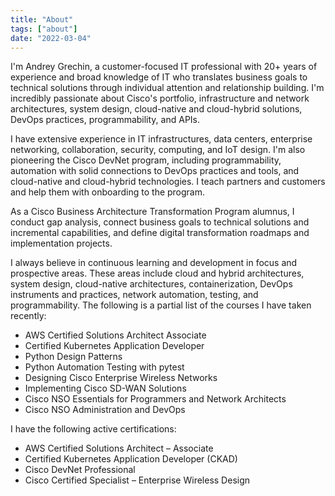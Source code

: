 ```yaml
---
title: "About"
tags: ["about"]
date: "2022-03-04"
---
```


I'm Andrey Grechin, a customer-focused IT professional with 20+ years of experience and broad knowledge of IT who translates business goals to technical solutions through individual attention and relationship building. I'm incredibly passionate about Cisco's portfolio, infrastructure and network architectures, system design, cloud-native and cloud-hybrid solutions, DevOps practices, programmability, and APIs.

I have extensive experience in IT infrastructures, data centers, enterprise networking, collaboration, security, computing, and IoT design. I'm also pioneering the Cisco DevNet program, including programmability, automation with solid connections to DevOps practices and tools, and cloud-native and cloud-hybrid technologies. I teach partners and customers and help them with onboarding to the program.

As a Cisco Business Architecture Transformation Program alumnus, I conduct gap analysis, connect business goals to technical solutions and incremental capabilities, and define digital transformation roadmaps and implementation projects.

I always believe in continuous learning and development in focus and prospective areas. These areas include cloud and hybrid architectures, system design, cloud-native architectures, containerization, DevOps instruments and practices, network automation, testing, and programmability. The following is a partial list of the courses I have taken recently:

- AWS Certified Solutions Architect Associate
- Certified Kubernetes Application Developer
- Python Design Patterns
- Python Automation Testing with pytest
- Designing Cisco Enterprise Wireless Networks
- Implementing Cisco SD-WAN Solutions
- Cisco NSO Essentials for Programmers and Network Architects
- Cisco NSO Administration and DevOps

I have the following active certifications:

- AWS Certified Solutions Architect – Associate
- Certified Kubernetes Application Developer (CKAD)
- Cisco DevNet Professional
- Cisco Certified Specialist – Enterprise Wireless Design
